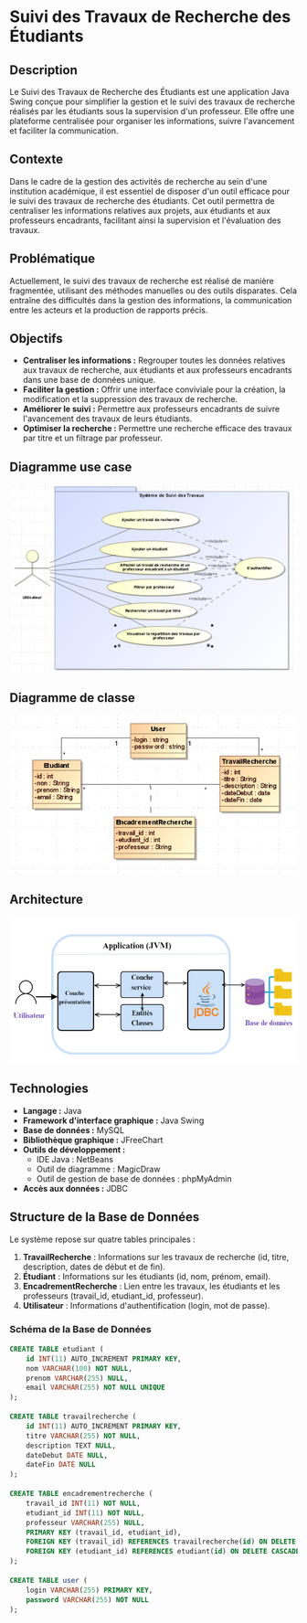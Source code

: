 # Suivi des Travaux de Recherche des Étudiants

## Description

Le Suivi des Travaux de Recherche des Étudiants est une application Java Swing conçue pour simplifier la gestion et le suivi des travaux de recherche réalisés par les étudiants sous la supervision d'un professeur. Elle offre une plateforme centralisée pour organiser les informations, suivre l'avancement et faciliter la communication.


## Contexte

Dans le cadre de la gestion des activités de recherche au sein d'une institution académique, il est essentiel de disposer d'un outil efficace pour le suivi des travaux de recherche des étudiants. Cet outil permettra de centraliser les informations relatives aux projets, aux étudiants et aux professeurs encadrants, facilitant ainsi la supervision et l'évaluation des travaux.

## Problématique

Actuellement, le suivi des travaux de recherche est réalisé de manière fragmentée, utilisant des méthodes manuelles ou des outils disparates. Cela entraîne des difficultés dans la gestion des informations, la communication entre les acteurs et la production de rapports précis.

## Objectifs

* **Centraliser les informations :** Regrouper toutes les données relatives aux travaux de recherche, aux étudiants et aux professeurs encadrants dans une base de données unique.
* **Faciliter la gestion :** Offrir une interface conviviale pour la création, la modification et la suppression des travaux de recherche.
* **Améliorer le suivi :** Permettre aux professeurs encadrants de suivre l'avancement des travaux de leurs étudiants.
* **Optimiser la recherche :** Permettre une recherche efficace des travaux par titre et un filtrage par professeur.

## Diagramme use case 
![Diagramme use case ](src/images/useCase.png)

## Diagramme de classe
![Diagramme de classe](src/images/classe.png)


## Architecture

 ![Architecture du projet](src/images/archetecture.png)
## Technologies

* **Langage :** Java
* **Framework d'interface graphique :** Java Swing
* **Base de données :** MySQL
* **Bibliothèque graphique :** JFreeChart
* **Outils de développement :**
    * IDE Java : NetBeans
    * Outil de diagramme : MagicDraw
    * Outil de gestion de base de données : phpMyAdmin
* **Accès aux données :** JDBC

## Structure de la Base de Données

Le système repose sur quatre tables principales :

1.  **TravailRecherche** : Informations sur les travaux de recherche (id, titre, description, dates de début et de fin).
2.  **Étudiant** : Informations sur les étudiants (id, nom, prénom, email).
3.  **EncadrementRecherche** : Lien entre les travaux, les étudiants et les professeurs (travail_id, etudiant_id, professeur).
4.  **Utilisateur** : Informations d'authentification (login, mot de passe).

### Schéma de la Base de Données

```sql
CREATE TABLE etudiant (
    id INT(11) AUTO_INCREMENT PRIMARY KEY,
    nom VARCHAR(100) NOT NULL,
    prenom VARCHAR(255) NULL,
    email VARCHAR(255) NOT NULL UNIQUE
);

CREATE TABLE travailrecherche (
    id INT(11) AUTO_INCREMENT PRIMARY KEY,
    titre VARCHAR(255) NOT NULL,
    description TEXT NULL,
    dateDebut DATE NULL,
    dateFin DATE NULL
);

CREATE TABLE encadrementrecherche (
    travail_id INT(11) NOT NULL,
    etudiant_id INT(11) NOT NULL,
    professeur VARCHAR(255) NULL,
    PRIMARY KEY (travail_id, etudiant_id),
    FOREIGN KEY (travail_id) REFERENCES travailrecherche(id) ON DELETE CASCADE ON UPDATE CASCADE,
    FOREIGN KEY (etudiant_id) REFERENCES etudiant(id) ON DELETE CASCADE ON UPDATE CASCADE
);

CREATE TABLE user (
    login VARCHAR(255) PRIMARY KEY,
    password VARCHAR(255) NOT NULL
);